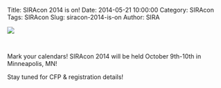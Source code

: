 Title: SIRAcon 2014 is on!
Date: 2014-05-21 10:00:00
Category: SIRAcon
Tags: SIRAcon
Slug: siracon-2014-is-on
Author: SIRA

<img src="http://societyinforisk.org/images/sira-mn-2014.png" style="max-width:100%; margin-left:auto; margin-right:auto; padding-bottom:30px"/>

Mark your calendars! SIRAcon 2014 will be held October 9th-10th in Minneapolis, MN!

Stay tuned for CFP & registration details!